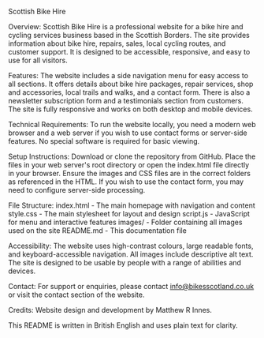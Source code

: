 Scottish Bike Hire

Overview:
Scottish Bike Hire is a professional website for a bike hire and cycling services business based in the Scottish Borders. The site provides information about bike hire, repairs, sales, local cycling routes, and customer support. It is designed to be accessible, responsive, and easy to use for all visitors.

Features:
The website includes a side navigation menu for easy access to all sections. It offers details about bike hire packages, repair services, shop and accessories, local trails and walks, and a contact form. There is also a newsletter subscription form and a testimonials section from customers. The site is fully responsive and works on both desktop and mobile devices.

Technical Requirements:
To run the website locally, you need a modern web browser and a web server if you wish to use contact forms or server-side features. No special software is required for basic viewing.

Setup Instructions:
Download or clone the repository from GitHub. Place the files in your web server's root directory or open the index.html file directly in your browser. Ensure the images and CSS files are in the correct folders as referenced in the HTML. If you wish to use the contact form, you may need to configure server-side processing.

File Structure:
index.html - The main homepage with navigation and content
style.css - The main stylesheet for layout and design
script.js - JavaScript for menu and interactive features
images/ - Folder containing all images used on the site
README.md - This documentation file

Accessibility:
The website uses high-contrast colours, large readable fonts, and keyboard-accessible navigation. All images include descriptive alt text. The site is designed to be usable by people with a range of abilities and devices.

Contact:
For support or enquiries, please contact info@bikesscotland.co.uk or visit the contact section of the website.

Credits:
Website design and development by Matthew R Innes.

This README is written in British English and uses plain text for clarity.
